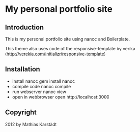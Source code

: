 My personal portfolio site
==========================

Introduction
------------

This is my personal portfolio site using nanoc and Boilerplate.

This theme also uses code of the responsive-template by verika (http://verekia.com/initializr/responsive-template)

Installation
------------

- install nanoc
    gem install nanoc
- compile code
    nanoc compile
- run webserver
    nanoc view
- open in webbrowser
    open http://localhost:3000

Copyright 
---------

2012 by Mathias Karstädt